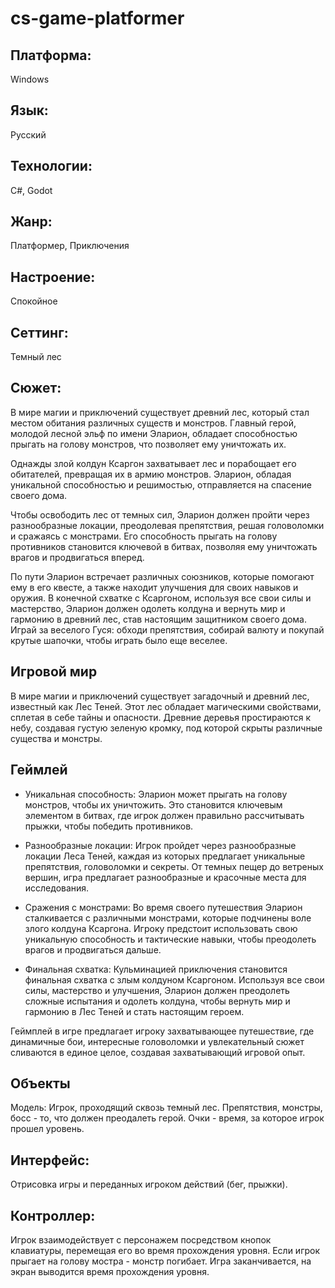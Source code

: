 # cs-game-platformer

## Платформа:
Windows

## Язык:
Русский

## Технологии:
C#, Godot

## Жанр:
Платформер, Приключения

## Настроение:
Спокойное

## Сеттинг:
Темный лес

## Сюжет:

В мире магии и приключений существует древний лес, который стал местом обитания различных существ и монстров. Главный герой, молодой лесной эльф по имени Эларион, обладает способностью прыгать на голову монстров, что позволяет ему уничтожать их.


Однажды злой колдун Ксаргон захватывает лес и порабощает его обитателей, превращая их в армию монстров. Эларион, обладая уникальной способностью и решимостью, отправляется на спасение своего дома.


Чтобы освободить лес от темных сил, Эларион должен пройти через разнообразные локации, преодолевая препятствия, решая головоломки и сражаясь с монстрами. Его способность прыгать на голову противников становится ключевой в битвах, позволяя ему уничтожать врагов и продвигаться вперед.


По пути Эларион встречает различных союзников, которые помогают ему в его квесте, а также находит улучшения для своих навыков и оружия. В конечной схватке с Ксаргоном, используя все свои силы и мастерство, Эларион должен одолеть колдуна и вернуть мир и гармонию в древний лес, став настоящим защитником своего дома.
Играй за веселого Гуся: обходи препятствия, собирай валюту и покупай крутые шапочки, чтобы играть было еще веселее.

## Игровой мир
В мире магии и приключений существует загадочный и древний лес, известный как Лес Теней. Этот лес обладает магическими свойствами, сплетая в себе тайны и опасности. Древние деревья простираются к небу, создавая густую зеленую кромку, под которой скрыты различные существа и монстры.

## Геймлей
- Уникальная способность: Эларион может прыгать на голову монстров, чтобы их уничтожить. Это становится ключевым элементом в битвах, где игрок должен правильно рассчитывать прыжки, чтобы победить противников.

- Разнообразные локации: Игрок пройдет через разнообразные локации Леса Теней, каждая из которых предлагает уникальные препятствия, головоломки и секреты. От темных пещер до ветреных вершин, игра предлагает разнообразные и красочные места для исследования.

- Сражения с монстрами: Во время своего путешествия Эларион сталкивается с различными монстрами, которые подчинены воле злого колдуна Ксаргона. Игроку предстоит использовать свою уникальную способность и тактические навыки, чтобы преодолеть врагов и продвигаться дальше.

- Финальная схватка: Кульминацией приключения становится финальная схватка с злым колдуном Ксаргоном. Используя все свои силы, мастерство и улучшения, Эларион должен преодолеть сложные испытания и одолеть колдуна, чтобы вернуть мир и гармонию в Лес Теней и стать настоящим героем.


Геймплей в игре предлагает игроку захватывающее путешествие, где динамичные бои, интересные головоломки и увлекательный сюжет сливаются в единое целое, создавая захватывающий игровой опыт.
## Объекты
Модель: Игрок, проходящий сквозь темный лес. Препятствия, монстры, босс - то, что должен преодалеть герой. Очки - время, за которое игрок прошел уровень.

## Интерфейс:
Отрисовка игры и переданных игроком действий (бег, прыжки).

## Контроллер:
Игрок взаимодействует с персонажем посредством кнопок клавиатуры, перемещая его во время прохождения уровня. Если игрок прыгает на голову мостра - монстр погибает. Игра заканчивается, на экран выводится время прохождения уровня.
